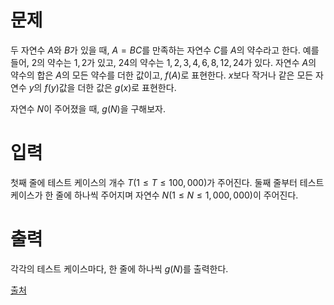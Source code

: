 # 문제

두 자연수 $A$와 $B$가 있을 때, $A = BC$를 만족하는 자연수 $C$를 $A$의 약수라고 한다. 예를 들어, $2$의 약수는 $1, 2$가 있고, $24$의 약수는 $1, 2, 3, 4, 6, 8, 12, 24$가 있다. 자연수 $A$의 약수의 합은 $A$의 모든 약수를 더한 값이고, $f(A)$로 표현한다. 
$x$보다 작거나 같은 모든 자연수 $y$의 $f(y)$값을 더한 값은 $g(x)$로 표현한다.

자연수 $N$이 주어졌을 때, $g(N)$을 구해보자.

# 입력

첫째 줄에 테스트 케이스의 개수 $T(1 ≤ T ≤ 100,000)$가 주어진다. 둘째 줄부터 테스트 케이스가 한 줄에 하나씩 주어지며 자연수 $N(1 ≤ N ≤ 1,000,000)$이 주어진다.

# 출력

각각의 테스트 케이스마다, 한 줄에 하나씩 $g(N)$를 출력한다.

[출처](https://www.acmicpc.net/problem/17425)

